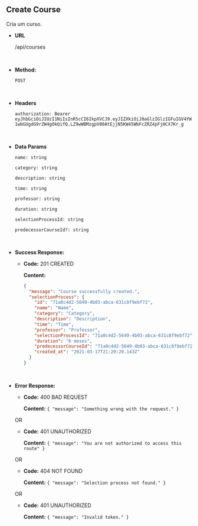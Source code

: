 ## **Create Course**

Cria um curso.

- **URL**

  /api/courses

</br>

- **Method:**

  `POST`

</br>

- **Headers**

  `authorization: Bearer eyJhbGciOiJIUzI1NiIsInR5cCI6IkpXVCJ9.eyJIZXkiOiJ0aGlzIGlzIGFuIGV4YW1wbGUgdG9rZW4gOkQifQ.LZ9wWBMzgpV80AtEjjN5KW45WbFcZRZ4pFjHCX7Kr_g`

</br>

- **Data Params**

  `name: string`

  `category: string`

  `description: string`

  `time: string`

  `professor: string`

  `duration: string`

  `selectionProcessId: string`

  `predecessorCourseId?: string`

</br>

- **Success Response:**

  - **Code:** 201 CREATED

    **Content:**

    ```json
    {
      "message": "Course successfully created.",
      "selectionProcess": {
        "id": "71a0c4d2-5649-4b03-abca-631c8f9ebf72",
        "name": "Name",
        "category": "Category",
        "description": "Description",
        "time": "Time",
        "professor": "Professor",
        "selectionProcessId": "71a0c4d2-5649-4b03-abca-631c8f9ebf72",
        "duration": "6 meses",
        "predecessorCourseId": "71a0c4d2-5649-4b03-abca-631c8f9ebf72",
        "created_at": "2021-03-17T21:20:20.143Z"
      }
    }
    ```

</br>

- **Error Response:**

  - **Code:** 400 BAD REQUEST

    **Content:** `{ "message": "Something wrong with the request." }`

  OR

  - **Code:** 401 UNAUTHORIZED

    **Content:** `{ "message": "You are not authorized to access this route" }`

  OR

  - **Code:** 404 NOT FOUND

    **Content:** `{ "message": "Selection process not found." }`

  OR

  - **Code:** 401 UNAUTHORIZED

    **Content:** `{ "message": "Invalid token." }`
